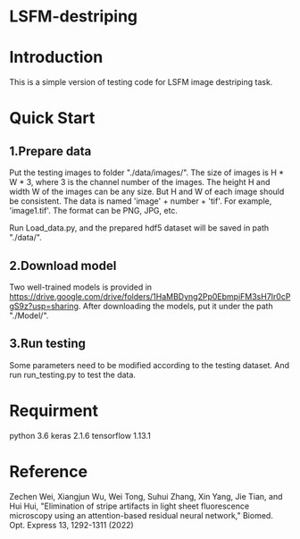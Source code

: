 # LSFM-destriping

# Introduction

This is a simple version of testing code for LSFM image destriping task.

# Quick Start

## 1.Prepare data

Put the testing images to folder "./data/images/". The size of images is H * W * 3, where 3 is the channel number of the images. The height H and width W of the images can be any size. But H and W of each image should be consistent. The data is named 'image' + number + 'tif'. For example, 'image1.tif'. The format can be PNG, JPG, etc.

Run Load_data.py, and the prepared hdf5 dataset will be saved in path "./data/".

## 2.Download model

Two well-trained models is provided in https://drive.google.com/drive/folders/1HaMBDyng2Pp0EbmpiFM3sH7Ir0cPgS9z?usp=sharing. After downloading the models, put it under the path "./Model/".

## 3.Run testing

Some parameters need to be modified according to the testing dataset. And run run_testing.py to test the data.

# Requirment

python 3.6
keras 2.1.6
tensorflow 1.13.1

# Reference

Zechen Wei, Xiangjun Wu, Wei Tong, Suhui Zhang, Xin Yang, Jie Tian, and Hui Hui, "Elimination of stripe artifacts in light sheet fluorescence microscopy using an attention-based residual neural network," Biomed. Opt. Express 13, 1292-1311 (2022)

